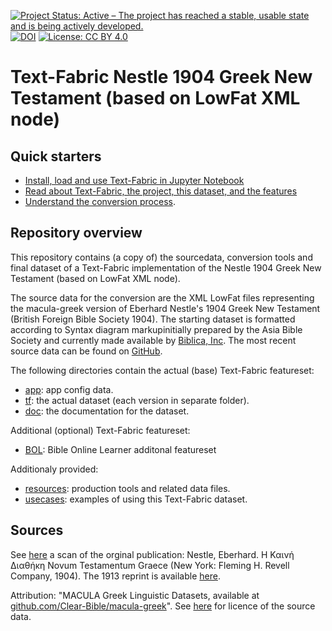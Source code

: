 [![Project Status: Active – The project has reached a stable, usable state and is being actively developed.](https://www.repostatus.org/badges/latest/active.svg)](https://www.repostatus.org/#active) [![DOI](https://zenodo.org/badge/DOI/10.5281/zenodo.10182594.svg)](https://doi.org/10.5281/zenodo.10182594) [![License: CC BY 4.0](https://img.shields.io/badge/License-CC_BY%204.0-lightgrey.svg)](https://creativecommons.org/licenses/by/4.0/)


# Text-Fabric Nestle 1904 Greek New Testament (based on LowFat XML node)

## Quick starters
* [Install, load and use Text-Fabric in Jupyter Notebook](https://nbviewer.org/github/tonyjurg/Nestle1904LFT/blob/main/docs/usecases/load_text_fabric.ipynb)
* [Read about Text-Fabric, the project, this dataset, and the features](https://tonyjurg.github.io/Nestle1904LFT/)
* [Understand the conversion process](https://nbviewer.org/github/tonyjurg/Nestle1904LFT/tree/main/resources/converter/).

## Repository overview

This repository contains (a copy of) the sourcedata, conversion tools and final dataset of a Text-Fabric implementation of the Nestle 1904 Greek New Testament (based on LowFat XML node).

The source data for the conversion are the XML LowFat files representing the macula-greek version of Eberhard Nestle's 1904 Greek New Testament (British Foreign Bible Society 1904). The starting dataset is formatted according to Syntax diagram markupinitially prepared by the Asia Bible Society and currently made available by [Biblica, Inc](https://www.biblica.com/). The most recent source data can be found on [GitHub](https://github.com/Clear-Bible/macula-greek/tree/main/Nestle1904/lowfat).

The following directories contain the actual (base) Text-Fabric featureset:
 * [app](app#readme): app config data.
 * [tf](tf/#readme): the actual dataset (each version in separate folder).
 * [doc](docs/home.md#readme): the documentation for the dataset.

Additional (optional) Text-Fabric featureset:
 * [BOL](add_features/BOL): Bible Online Learner additonal featureset
 
Additionaly provided:
 * [resources](resources#readme): production tools and related data files.
 * [usecases](docs/usecases#readme): examples of using this Text-Fabric dataset.

## Sources
 
See [here](https://archive.org/details/the-greek-new-testament-nestle-1904-us-edition/mode/2up) a scan of the orginal publication: Nestle, Eberhard. Η Καινή Διαθήκη Novum Testamentum Graece (New York: Fleming H. Revell Company, 1904). The 1913 reprint is available [here](https://archive.org/details/hkainediathekete00lond/).
 
Attribution: "MACULA Greek Linguistic Datasets, available at [github.com/Clear-Bible/macula-greek](https://github.com/Clear-Bible/macula-greek)". See [here](docs/legal.md#readme) for licence of the source data.
